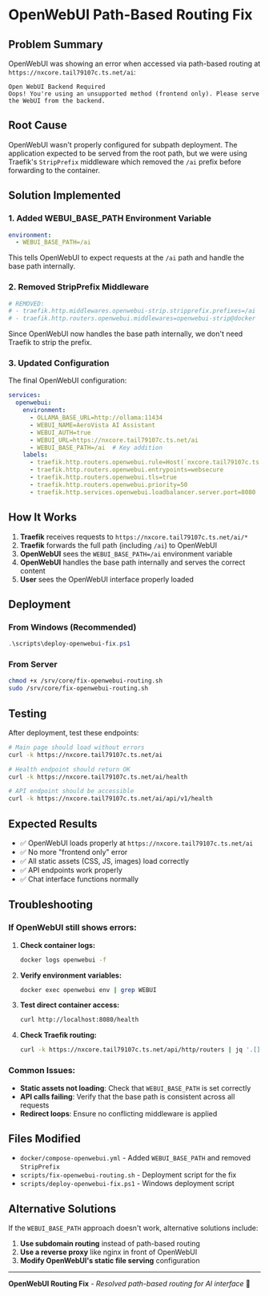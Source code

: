 # OpenWebUI Path-Based Routing Fix

## Problem Summary

OpenWebUI was showing an error when accessed via path-based routing at `https://nxcore.tail79107c.ts.net/ai`:

```
Open WebUI Backend Required
Oops! You're using an unsupported method (frontend only). Please serve the WebUI from the backend.
```

## Root Cause

OpenWebUI wasn't properly configured for subpath deployment. The application expected to be served from the root path, but we were using Traefik's `StripPrefix` middleware which removed the `/ai` prefix before forwarding to the container.

## Solution Implemented

### 1. Added WEBUI_BASE_PATH Environment Variable
```yaml
environment:
  - WEBUI_BASE_PATH=/ai
```

This tells OpenWebUI to expect requests at the `/ai` path and handle the base path internally.

### 2. Removed StripPrefix Middleware
```yaml
# REMOVED:
# - traefik.http.middlewares.openwebui-strip.stripprefix.prefixes=/ai
# - traefik.http.routers.openwebui.middlewares=openwebui-strip@docker
```

Since OpenWebUI now handles the base path internally, we don't need Traefik to strip the prefix.

### 3. Updated Configuration
The final OpenWebUI configuration:
```yaml
services:
  openwebui:
    environment:
      - OLLAMA_BASE_URL=http://ollama:11434
      - WEBUI_NAME=AeroVista AI Assistant
      - WEBUI_AUTH=true
      - WEBUI_URL=https://nxcore.tail79107c.ts.net/ai
      - WEBUI_BASE_PATH=/ai  # Key addition
    labels:
      - traefik.http.routers.openwebui.rule=Host(`nxcore.tail79107c.ts.net`) && PathPrefix(`/ai`)
      - traefik.http.routers.openwebui.entrypoints=websecure
      - traefik.http.routers.openwebui.tls=true
      - traefik.http.routers.openwebui.priority=50
      - traefik.http.services.openwebui.loadbalancer.server.port=8080
```

## How It Works

1. **Traefik** receives requests to `https://nxcore.tail79107c.ts.net/ai/*`
2. **Traefik** forwards the full path (including `/ai`) to OpenWebUI
3. **OpenWebUI** sees the `WEBUI_BASE_PATH=/ai` environment variable
4. **OpenWebUI** handles the base path internally and serves the correct content
5. **User** sees the OpenWebUI interface properly loaded

## Deployment

### From Windows (Recommended)
```powershell
.\scripts\deploy-openwebui-fix.ps1
```

### From Server
```bash
chmod +x /srv/core/fix-openwebui-routing.sh
sudo /srv/core/fix-openwebui-routing.sh
```

## Testing

After deployment, test these endpoints:

```bash
# Main page should load without errors
curl -k https://nxcore.tail79107c.ts.net/ai

# Health endpoint should return OK
curl -k https://nxcore.tail79107c.ts.net/ai/health

# API endpoint should be accessible
curl -k https://nxcore.tail79107c.ts.net/ai/api/v1/health
```

## Expected Results

- ✅ OpenWebUI loads properly at `https://nxcore.tail79107c.ts.net/ai`
- ✅ No more "frontend only" error
- ✅ All static assets (CSS, JS, images) load correctly
- ✅ API endpoints work properly
- ✅ Chat interface functions normally

## Troubleshooting

### If OpenWebUI still shows errors:

1. **Check container logs:**
   ```bash
   docker logs openwebui -f
   ```

2. **Verify environment variables:**
   ```bash
   docker exec openwebui env | grep WEBUI
   ```

3. **Test direct container access:**
   ```bash
   curl http://localhost:8080/health
   ```

4. **Check Traefik routing:**
   ```bash
   curl -k https://nxcore.tail79107c.ts.net/api/http/routers | jq '.[] | select(.rule | contains("ai"))'
   ```

### Common Issues:

- **Static assets not loading**: Check that `WEBUI_BASE_PATH` is set correctly
- **API calls failing**: Verify that the base path is consistent across all requests
- **Redirect loops**: Ensure no conflicting middleware is applied

## Files Modified

- `docker/compose-openwebui.yml` - Added `WEBUI_BASE_PATH` and removed `StripPrefix`
- `scripts/fix-openwebui-routing.sh` - Deployment script for the fix
- `scripts/deploy-openwebui-fix.ps1` - Windows deployment script

## Alternative Solutions

If the `WEBUI_BASE_PATH` approach doesn't work, alternative solutions include:

1. **Use subdomain routing** instead of path-based routing
2. **Use a reverse proxy** like nginx in front of OpenWebUI
3. **Modify OpenWebUI's static file serving** configuration

---

**OpenWebUI Routing Fix** - *Resolved path-based routing for AI interface* 🤖
